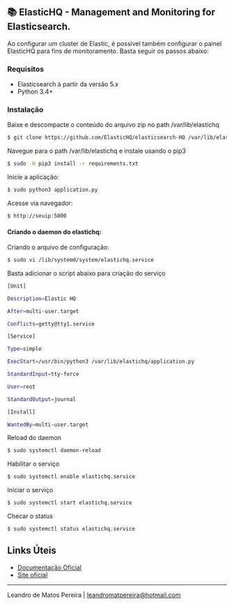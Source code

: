 ## :books: ElasticHQ - Management and Monitoring for Elasticsearch.

Ao configurar um cluster de Elastic, é possível também configurar o painel ElasticHQ para fins de monitoramento. Basta seguir os passos abaixo:

### **Requisitos**

-   Elasticsearch à partir da versão 5.x
-	Python 3.4+

### **Instalação**

Baixe e descompacte o conteúdo do arquivo zip no path /var/lib/elastichq

```sh
$ git clone https://github.com/ElasticHQ/elasticsearch-HQ /var/lib/elastichq
```

Navegue para o path /var/lib/elastichq  e instale usando o pip3

```sh
$ sudo -H pip3 install -r requirements.txt
```

Inicie a aplicação:
```sh
$ sudo python3 application.py
```

Acesse via navegador:
```sh
$ http://seuip:5000
```

#### Criando o daemon do elastichq:

Criando o arquivo de configuração:
```sh
$ sudo vi /lib/systemd/system/elastichq.service
```

Basta adicionar o script abaixo para criação do serviço
```sh
[Unit]

Description=Elastic HQ

After=multi-user.target

Conflicts=getty@tty1.service

[Service]

Type=simple

ExecStart=/usr/bin/python3 /var/lib/elastichq/application.py

StandardInput=tty-force

User=root

StandardOutput=journal

[Install]

WantedBy=multi-user.target
```

Reload do daemon
```sh
$ sudo systemctl daemon-reload
```
Habilitar o serviço
```sh
$ sudo systemctl enable elastichq.service
```
Iniciar o serviço
```sh
$ sudo systemctl start elastichq.service
```
Checar o status
```sh
$ sudo systemctl status elastichq.service
```

## **Links Úteis**
* [Documentação Oficial](http://docs.elastichq.org/installation.html)
* [Site oficial](https://www.elastichq.org/)
----------

Leandro de Matos Pereira |
leandromatpereira@hotmail.com